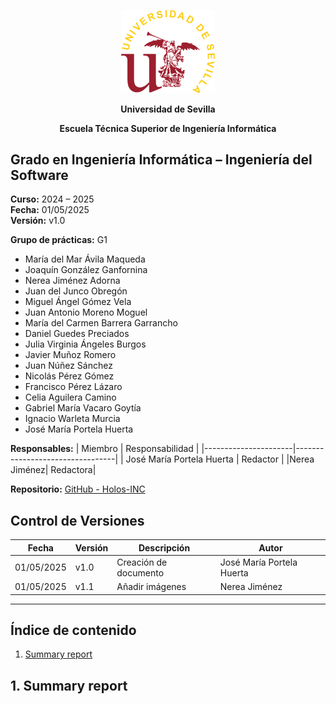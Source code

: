 
<p align="center">
  <img src="../../../static/img/universidad-de-sevilla-logo.png" alt="Universidad de Sevilla" width="150"/>
</p>
<p align="center">
  <strong>Universidad de Sevilla</strong>
</p>
<p align="center">
  <strong>Escuela Técnica Superior de Ingeniería Informática</strong>
</p>

## Grado en Ingeniería Informática – Ingeniería del Software

**Curso:** 2024 – 2025  
**Fecha:** 01/05/2025  
**Versión:** v1.0  

**Grupo de prácticas:** G1  

- María del Mar Ávila Maqueda  
- Joaquín González Ganfornina  
- Nerea Jiménez Adorna  
- Juan del Junco Obregón  
- Miguel Ángel Gómez Vela  
- Juan Antonio Moreno Moguel  
- María del Carmen Barrera Garrancho  
- Daniel Guedes Preciados  
- Julia Virginia Ángeles Burgos  
- Javier Muñoz Romero  
- Juan Núñez Sánchez  
- Nicolás Pérez Gómez  
- Francisco Pérez Lázaro  
- Celia Aguilera Camino  
- Gabriel María Vacaro Goytía  
- Ignacio Warleta Murcia  
- José María Portela Huerta

**Responsables:**
| Miembro              | Responsabilidad                 |
|----------------------|---------------------------------|
| José María Portela Huerta   |  Redactor                      |
|Nerea Jiménez| Redactora|


**Repositorio:** [GitHub - Holos-INC](https://github.com/Holos-INC)


## Control de Versiones

| Fecha       | Versión | Descripción           | Autor |
|-------------|---------|-----------------------|-------|
| 01/05/2025  | v1.0    | Creación de documento | José María Portela Huerta |
| 01/05/2025  | v1.1    | Añadir imágenes | Nerea Jiménez |

---

## Índice de contenido
1. [Summary report](#1-summary-report)

## 1. Summary report 

